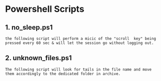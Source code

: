 # Powershell Scripts

## 1. no_sleep.ps1
	the following script will perform a micic of the "scroll  key" being pressed every 60 sec & will let the session go without logging out.

## 2. unknown_files.ps1
	The following script will look for tails in the file name and move them accordingly to the dedicated folder in archive.
